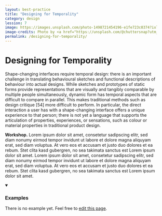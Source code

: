 ```yaml
---
layout: best-practice
title: "Designing for Temporality"
category: design
lession: 7
image: https://images.unsplash.com/photo-1498721454196-e1fe723c0374?ixlib=rb-1.2.1&ixid=eyJhcHBfaWQiOjEyMDd9&auto=format&fit=crop&w=1949&q=80
image-credits: Photo by <a href="https://unsplash.com/@chuttersnap?utm_source=unsplash&amp;utm_medium=referral&amp;utm_content=creditCopyText">chuttersnap</a> on <a href="/s/photos/ink?utm_source=unsplash&amp;utm_medium=referral&amp;utm_content=creditCopyText">Unsplash</a>
permalink: /designing-for-temporality/
---
```


# Designing for Temporality
Shape-changing interfaces require temporal design: there is an important challenge in translating behavioural sketches and functional descriptions of behaviour into actual designs. While sketches and prototypes of static forms provide representations that are visually and tangibly comparable by multiple people simultaneously, dynamic form has temporal aspects that are difficult to compare in parallel. This makes traditional methods such as design critique [54] more difficult to perform. In particular, the direct interaction a user has with a shape-changing interface offers a unique experience to that person; there is not yet a language that supports the articulation of properties, experiences, or sensations, such as colour or material properties in traditional product design.

**Workshop.** Lorem ipsum dolor sit amet, consetetur sadipscing elitr, sed diam nonumy eirmod tempor invidunt ut labore et dolore magna aliquyam erat, sed diam voluptua. At vero eos et accusam et justo duo dolores et ea rebum. Stet clita kasd gubergren, no sea takimata sanctus est Lorem ipsum dolor sit amet. Lorem ipsum dolor sit amet, consetetur sadipscing elitr, sed diam nonumy eirmod tempor invidunt ut labore et dolore magna aliquyam erat, sed diam voluptua. At vero eos et accusam et justo duo dolores et ea rebum. Stet clita kasd gubergren, no sea takimata sanctus est Lorem ipsum dolor sit amet.

<details markdown="1" open>
<summary><h3>Examples</h3></summary> 
There is no example yet. Feel free to <a href="{{ site.repo }}/edit/master/{{ page.path }}" target="_blank"><i class="fa fa-edit fa-fw"></i> edit this page</a>.
</details>